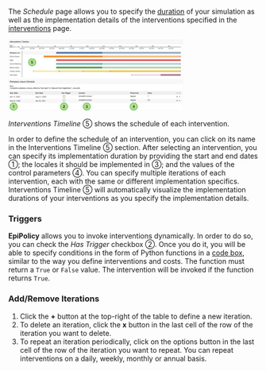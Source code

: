 The *Schedule* page allows you to specify the [duration](/assets/duration.png) of your simulation as well as the implementation details of the interventions specified in the [interventions](/#intervention) page.

<img src="/assets/schedule.png" alt="drawing" style="width:70%;"/>


*Interventions Timeline* ⑤ shows the schedule of each intervention. 

In order to define the schedule of an intervention, you can click on its name in the Interventions Timeline ⑤ section. After selecting an intervention, you can specify its implementation duration by providing the start and end dates ①; the locales it should be implemented in ③; and the values of the control parameters ④. You can specify multiple iterations of each intervention, each with the same or different implementation specifics. Interventions Timeline ⑤ will automatically visualize the implementation durations of your interventions as you specify the implementation details.


### Triggers
**EpiPolicy** allows you to invoke interventions dynamically. In order to do so, you can check the *Has Trigger* checkbox ②. Once you do it, you will be able to specify conditions in the form of Python functions in a [code box](/assets/trigger.png), similar to the way you define interventions and costs. The function must return a ``True`` or ``False`` value. The intervention will be invoked if the function returns ``True``.

### Add/Remove Iterations

1. Click the **+** button at the top-right of the table to define a new iteration. 
2. To delete an iteration, click the **x** button in the last cell of the row of the iteration you want to delete. 
3. To repeat an iteration periodically, click on the options button in the last cell of the row of the iteration you want to repeat. You can repeat interventions on a daily, weekly, monthly or annual basis.



<!-- ⓪ ① ② ③ ④ ⑤  -->